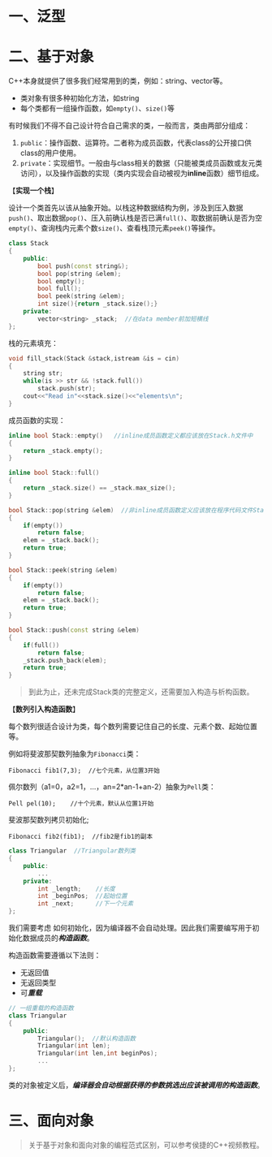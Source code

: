 # 一、泛型





# 二、基于对象

C++本身就提供了很多我们经常用到的类，例如：string、vector等。

* 类对象有很多种初始化方法，如string
* 每个类都有一组操作函数，如`empty()`、`size()`等



有时候我们不得不自己设计符合自己需求的类，一般而言，类由两部分组成：

1. `public`：操作函数、运算符。二者称为成员函数，代表class的公开接口供class的用户使用。
2. `private`：实现细节。一般由与class相关的数据（只能被类成员函数或友元类访问），以及操作函数的实现（类内实现会自动被视为**inline**函数）细节组成。



【**实现一个栈**】

设计一个类首先以该从抽象开始。以栈这种数据结构为例，涉及到压入数据`push()`、取出数据`pop()`、压入前确认栈是否已满`full()`、取数据前确认是否为空`empty()`、查询栈内元素个数`size()`、查看栈顶元素`peek()`等操作。

```C++
class Stack
{
    public:
        bool push(const string&);
        bool pop(string &elem);
        bool empty();
        bool full();
        bool peek(string &elem);
        int size(){return _stack.size();}
    private:
        vector<string> _stack;  //在data member前加短横线
};
```

栈的元素填充：

```C++
void fill_stack(Stack &stack,istream &is = cin)
{
    string str;
    while(is >> str && !stack.full())
        stack.push(str);
    cout<<"Read in"<<stack.size()<<"elements\n";
}
```

成员函数的实现：

```C++
inline bool Stack::empty()   //inline成员函数定义都应该放在Stack.h文件中
{
    return _stack.empty();
}

inline bool Stack::full()    
{
    return _stack.size() == _stack.max_size();
}

bool Stack::pop(string &elem)  //非inline成员函数定义应该放在程序代码文件Stack.cpp中
{
    if(empty())
        return false;
    elem = _stack.back();
    return true;
}

bool Stack::peek(string &elem)
{
    if(empty())
        return false;
    elem = _stack.back();
    return true;
}

bool Stack::push(const string &elem)
{
    if(full())
        return false;
    _stack.push_back(elem);
    return true;
}
```



> 到此为止，还未完成Stack类的完整定义，还需要加入构造与析构函数。



【**数列引入构造函数**】

每个数列很适合设计为类，每个数列需要记住自己的长度、元素个数、起始位置等。

例如将斐波那契数列抽象为`Fibonacci`类：

`Fibonacci fib1(7,3);  //七个元素，从位置3开始`

佩尔数列（a1=0，a2=1，...，an=2*an-1+an-2）抽象为`Pell`类：

`Pell pel(10);    //十个元素，默认从位置1开始`

斐波那契数列拷贝初始化;

`Fibonacci fib2(fib1);  //fib2是fib1的副本`



```C++
class Triangular  //Triangular数列类
{
    public:
        ...
    private:
        int _length;    //长度
        int _beginPos;  //起始位置
        int _next;      //下一个元素
};
```



我们需要考虑 如何初始化，因为编译器不会自动处理。因此我们需要编写用于初始化数据成员的***构造函数***。

构造函数需要遵循以下法则：

* 无返回值
* 无返回类型
* 可***重载***

```C++
// 一组重载的构造函数
class Triangular
{
    public:
        Triangular();  //默认构造函数
        Triangular(int len);
        Triangular(int len,int beginPos);
        ...
};
```

类的对象被定义后，***编译器会自动根据获得的参数挑选出应该被调用的构造函数***。



# 三、面向对象

> 关于基于对象和面向对象的编程范式区别，可以参考侯捷的C++视频教程。